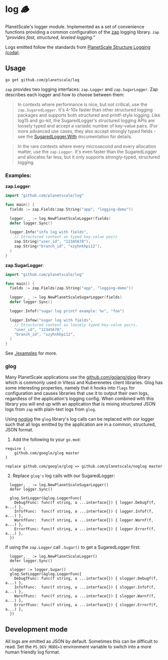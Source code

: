 # log 🪵

PlanetScale's logger module. Implemented as a set of convenience functions providing a common configuration of the [zap](https://github.com/uber-go/zap) logging library.  `zap` *"provides fast, structured, leveled logging."*

Logs emitted follow the standards from [PlanetScale Structure Logging (coda)](https://coda.io/d/Text-Book_dqagsnmBFI6/WIP-Structured-Logging_suS7P#_luvPS).

## Usage

```console
go get github.com/planetscale/log
```

`zap` provides two logging interfaces: `zap.Logger` and `zap.SugarLogger`. Zap describes each logger and how to choose between them:

> In contexts where performance is nice, but not critical, use the `zap.SugaredLogger`. It's 4-10x faster than other structured logging packages and supports both structured and printf-style logging. Like log15 and go-kit, the SugaredLogger's structured logging APIs are loosely typed and accept a variadic number of key-value pairs. (For more advanced use cases, they also accept strongly typed fields - see the [SugaredLogger.With](https://pkg.go.dev/go.uber.org/zap@v1.19.1#SugaredLogger.With) documentation for details.

> In the rare contexts where every microsecond and every allocation matter, use the `zap.Logger`. It's even faster than the SugaredLogger and allocates far less, but it only supports strongly-typed, structured logging.

### Examples:

**zap.Logger**:

```go
import "github.com/planetscale/log"

func main() {
  fields := zap.Fields(zap.String("app", "logging-demo"))

  logger, _ := log.NewPlanetScaleLogger(fields)
  defer logger.Sync()

  logger.Info("info log with fields",
    // Structured context as typed key-value pairs
    zap.String("user_id", "12345678"),
    zap.String("branch_id", "xzyhnkhpi12"),
  )
}
```

**zap.SugarLogger**:

```go
import "github.com/planetscale/log"

func main() {
  fields := zap.Fields(zap.String("app", "logging-demo"))

  logger, _ := log.NewPlanetScaleSugarLogger(fields)
  defer logger.Sync()

  logger.Infof("sugar log printf example: %v", "foo")

  logger.Infow("sugar log with fields",
    // Structured context as loosely typed key-value pairs.
    "user_id", "12345678",
    "branch_id", "xzyhnkhpi12",
  )
}
```

See [./examples](./examples) for more.

### glog

Many PlanetScale applications use the [github.com/golang/glog](https://github.com/golang/glog) library which is commonly used in Vitess and Kuberenetes client libraries. Glog has some interesting properties, namely that it hooks into `flags` for configuration and causes libraries that use it to output their own logs, regardless of the application's logging config. When combined with this library you will end up with an application that is mixing structured JSON logs from `zap` with plain-text logs from `glog`.

Using [noglog](https://github.com/planetscale/noglog) the `glog` library's log calls can be replaced with our logger such that all logs emitted by the application are in a common, structured, JSON format.

1. Add the following to your `go.mod`:

```golang
require (
    github.com/google/glog master
)

replace github.com/google/glog => github.com/planetscale/noglog master
```

2. Replace `glog's` log calls with our SugaredLogger:

```golang
  logger, _ := log.NewPlanetScaleSugarLogger()
  defer logger.Sync()

  glog.SetLogger(&glog.LoggerFunc{
    DebugfFunc: func(f string, a ...interface{}) { logger.Debugf(f, a...) },
    InfofFunc:  func(f string, a ...interface{}) { logger.Infof(f, a...) },
    WarnfFunc:  func(f string, a ...interface{}) { logger.Warnf(f, a...) },
    ErrorfFunc: func(f string, a ...interface{}) { logger.Errorf(f, a...) },
  })
```

If using the `zap.Logger` call `.Sugar()` to get a SugaredLogger first:

```golang
  logger, _ := log.NewPlanetScaleLogger()
  defer logger.Sync()

  slogger := logger.Sugar()
  glog.SetLogger(&glog.LoggerFunc{
    DebugfFunc: func(f string, a ...interface{}) { slogger.Debugf(f, a...) },
    InfofFunc:  func(f string, a ...interface{}) { slogger.Infof(f, a...) },
    WarnfFunc:  func(f string, a ...interface{}) { slogger.Warnf(f, a...) },
    ErrorfFunc: func(f string, a ...interface{}) { slogger.Errorf(f, a...) },
  })

```

## Development mode

All logs are emitted as JSON by default. Sometimes this can be difficult to read. Set the `PS_DEV_MODE=1` environment variable to switch into a more human friendly log format.
